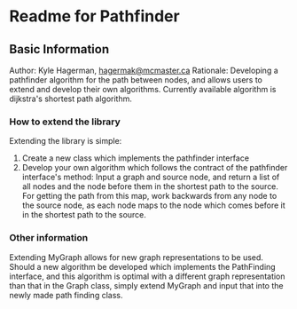 # Readme for Pathfinder

## Basic Information
Author: Kyle Hagerman, hagermak@mcmaster.ca
Rationale: Developing a pathfinder algorithm for the path between nodes, and allows users to extend and develop their own algorithms.
Currently available algorithm is dijkstra's shortest path algorithm.

### How to extend the library
Extending the library is simple:
1. Create a new class which implements the pathfinder interface
2. Develop your own algorithm which follows the contract of the pathfinder interface's method:
   Input a graph and source node, and return a list of all nodes and the node before them in the shortest path to the source.
   For getting the path from this map, work backwards from any node to the source node, as each node maps to the node which 
   comes before it in the shortest path to the source.

### Other information
Extending MyGraph allows for new graph representations to be used. Should a new algorithm be developed which implements the
PathFinding interface, and this algorithm is optimal with a different graph representation than that in the Graph class,
simply extend MyGraph and input that into the newly made path finding class.
